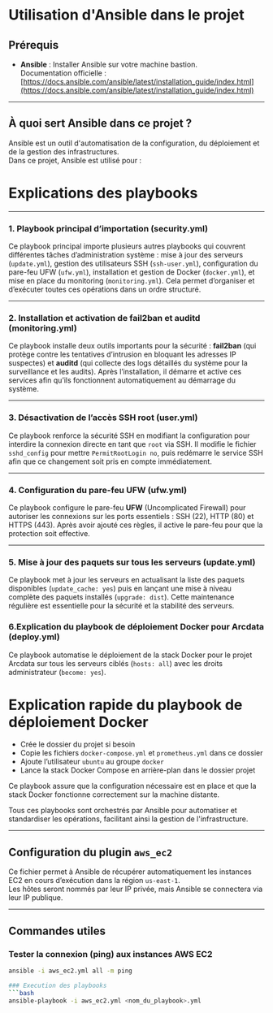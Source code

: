 # Utilisation d'Ansible dans le projet

## Prérequis

- **Ansible** : Installer Ansible sur votre machine bastion.  
  Documentation officielle : [https://docs.ansible.com/ansible/latest/installation_guide/index.html](https://docs.ansible.com/ansible/latest/installation_guide/index.html)

---

## À quoi sert Ansible dans ce projet ?

Ansible est un outil d'automatisation de la configuration, du déploiement et de la gestion des infrastructures.  
Dans ce projet, Ansible est utilisé pour :

# Explications des playbooks

---

### 1. Playbook principal d’importation (security.yml)

Ce playbook principal importe plusieurs autres playbooks qui couvrent différentes tâches d’administration système : mise à jour des serveurs (`update.yml`), gestion des utilisateurs SSH (`ssh-user.yml`), configuration du pare-feu UFW (`ufw.yml`), installation et gestion de Docker (`docker.yml`), et mise en place du monitoring (`monitoring.yml`). Cela permet d’organiser et d’exécuter toutes ces opérations dans un ordre structuré.

---

### 2. Installation et activation de fail2ban et auditd (monitoring.yml)

Ce playbook installe deux outils importants pour la sécurité : **fail2ban** (qui protège contre les tentatives d’intrusion en bloquant les adresses IP suspectes) et **auditd** (qui collecte des logs détaillés du système pour la surveillance et les audits). Après l’installation, il démarre et active ces services afin qu’ils fonctionnent automatiquement au démarrage du système.

---

### 3. Désactivation de l’accès SSH root (user.yml)

Ce playbook renforce la sécurité SSH en modifiant la configuration pour interdire la connexion directe en tant que `root` via SSH. Il modifie le fichier `sshd_config` pour mettre `PermitRootLogin no`, puis redémarre le service SSH afin que ce changement soit pris en compte immédiatement.

---

### 4. Configuration du pare-feu UFW (ufw.yml)

Ce playbook configure le pare-feu **UFW** (Uncomplicated Firewall) pour autoriser les connexions sur les ports essentiels : SSH (22), HTTP (80) et HTTPS (443). Après avoir ajouté ces règles, il active le pare-feu pour que la protection soit effective.

---

### 5. Mise à jour des paquets sur tous les serveurs (update.yml)

Ce playbook met à jour les serveurs en actualisant la liste des paquets disponibles (`update_cache: yes`) puis en lançant une mise à niveau complète des paquets installés (`upgrade: dist`). Cette maintenance régulière est essentielle pour la sécurité et la stabilité des serveurs.
### 6.Explication du playbook de déploiement Docker pour Arcdata (deploy.yml)

Ce playbook automatise le déploiement de la stack Docker pour le projet Arcdata sur tous les serveurs ciblés (`hosts: all`) avec les droits administrateur (`become: yes`).

# Explication rapide du playbook de déploiement Docker

- Crée le dossier du projet si besoin  
- Copie les fichiers `docker-compose.yml` et `prometheus.yml` dans ce dossier  
- Ajoute l’utilisateur `ubuntu` au groupe `docker`  
- Lance la stack Docker Compose en arrière-plan dans le dossier projet  

Ce playbook assure que la configuration nécessaire est en place et que la stack Docker fonctionne correctement sur la machine distante.

Tous ces playbooks sont orchestrés par Ansible pour automatiser et standardiser les opérations, facilitant ainsi la gestion de l'infrastructure.

---

## Configuration du plugin `aws_ec2`

Ce fichier permet à Ansible de récupérer automatiquement les instances EC2 en cours d’exécution dans la région `us-east-1`.  
Les hôtes seront nommés par leur IP privée, mais Ansible se connectera via leur IP publique.

---

## Commandes utiles

### Tester la connexion (ping) aux instances AWS EC2

```bash
ansible -i aws_ec2.yml all -m ping

### Execution des playbooks
```bash
ansible-playbook -i aws_ec2.yml <nom_du_playbook>.yml







